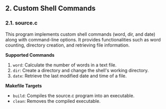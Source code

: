 ## 2. Custom Shell Commands

### 2.1. source.c

This program implements custom shell commands (word, dir, and date) along with command-line options. It provides functionalities such as word counting, directory creation, and retrieving file information.

**Supported Commands**
1. `word`: Calculate the number of words in a text file.
2. `dir`: Create a directory and change the shell's working directory.
3. `date`: Retrieve the last modified date and time of a file.

**Makefile Targets**
- `build`: Compiles the source.c program into an executable.
- `clean`: Removes the compiled executable.
